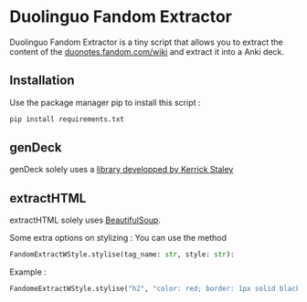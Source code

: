 # Duolinguo Fandom Extractor

Duolinguo Fandom Extractor is a tiny script that allows you to extract the content of the [duonotes.fandom.com/wiki](https://duonotes.fandom.com/wiki/Duolingo_Tips_and_Notes_Wiki) and extract it into a Anki deck.

## Installation

Use the package manager pip to install this script :
```bash
pip install requirements.txt
```

## genDeck

genDeck solely uses a [library developped by Kerrick Staley](https://github.com/kerrickstaley/genanki)

## extractHTML

extractHTML solely uses [BeautifulSoup](https://www.crummy.com/software/BeautifulSoup/bs4/doc/). 

Some extra options on stylizing :
You can use the method
```python
FandomExtractWStyle.stylise(tag_name: str, style: str):
```
Example :
```python
FandomeExtractWStyle.stylise("h2", "color: red; border: 1px solid black")
```